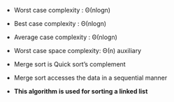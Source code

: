 - Worst case complexity : Θ(nlogn)
- Best case complexity : Θ(nlogn)
- Average case complexity : Θ(nlogn)
- Worst case space complexity: Θ(n) auxiliary

- Merge sort is Quick sort’s complement
- Merge sort accesses the data in a sequential manner
- <b>This algorithm is used for sorting a linked list</b>
